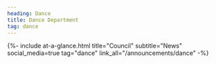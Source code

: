 ```yaml
---
heading: Dance
title: Dance Department
tag: dance
---
```


{%- include at-a-glance.html title="Council" subtitle="News" social_media=true tag="dance" link_all="/announcements/dance" -%}